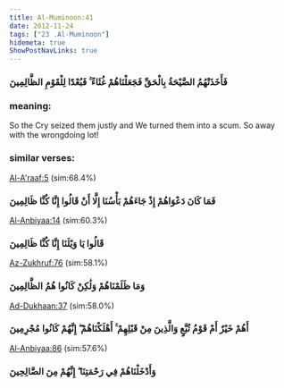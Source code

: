 ```yaml
---
title: Al-Muminoon:41
date: 2012-11-24
tags: ["23 .Al-Muminoon"]
hidemeta: true 
ShowPostNavLinks: true 
---
```

### فَأَخَذَتْهُمُ الصَّيْحَةُ بِالْحَقِّ فَجَعَلْنَاهُمْ غُثَاءً ۚ فَبُعْدًا لِلْقَوْمِ الظَّالِمِينَ
### meaning: 
So the Cry seized them justly and We turned them into a scum. So away with the wrongdoing lot!
### similar verses: 

[Al-A'raaf:5](/7/5) (sim:68.4%)

### فَمَا كَانَ دَعْوَاهُمْ إِذْ جَاءَهُمْ بَأْسُنَا إِلَّا أَنْ قَالُوا إِنَّا كُنَّا ظَالِمِينَ

[Al-Anbiyaa:14](/21/14) (sim:60.3%)

### قَالُوا يَا وَيْلَنَا إِنَّا كُنَّا ظَالِمِينَ

[Az-Zukhruf:76](/43/76) (sim:58.1%)

### وَمَا ظَلَمْنَاهُمْ وَلَٰكِنْ كَانُوا هُمُ الظَّالِمِينَ

[Ad-Dukhaan:37](/44/37) (sim:58.0%)

### أَهُمْ خَيْرٌ أَمْ قَوْمُ تُبَّعٍ وَالَّذِينَ مِنْ قَبْلِهِمْ ۚ أَهْلَكْنَاهُمْ ۖ إِنَّهُمْ كَانُوا مُجْرِمِينَ

[Al-Anbiyaa:86](/21/86) (sim:57.6%)

### وَأَدْخَلْنَاهُمْ فِي رَحْمَتِنَا ۖ إِنَّهُمْ مِنَ الصَّالِحِينَ
